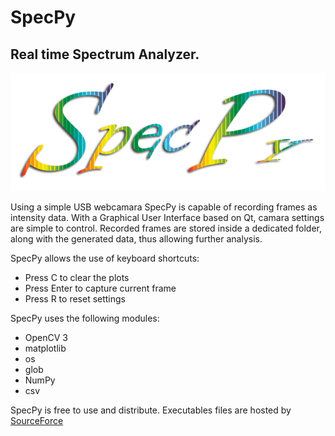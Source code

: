 # SpecPy
## Real time Spectrum Analyzer.
![SpecPy](https://github.com/jsbarbosa/SpecPy/blob/master/SpecPy.png)

Using a simple USB webcamara SpecPy is capable of recording frames as intensity data. With a Graphical User Interface based on Qt, camara settings are simple to control. Recorded frames are stored inside a dedicated folder, along with the generated data, thus allowing further analysis.

SpecPy allows the use of keyboard shortcuts:
- Press C to clear the plots
- Press Enter to capture current frame
- Press R to reset settings

SpecPy uses the following modules:
- OpenCV 3
- matplotlib
- os
- glob
- NumPy
- csv

SpecPy is free to use and distribute. Executables files are hosted by [SourceForce](http://sourceforce.net)
